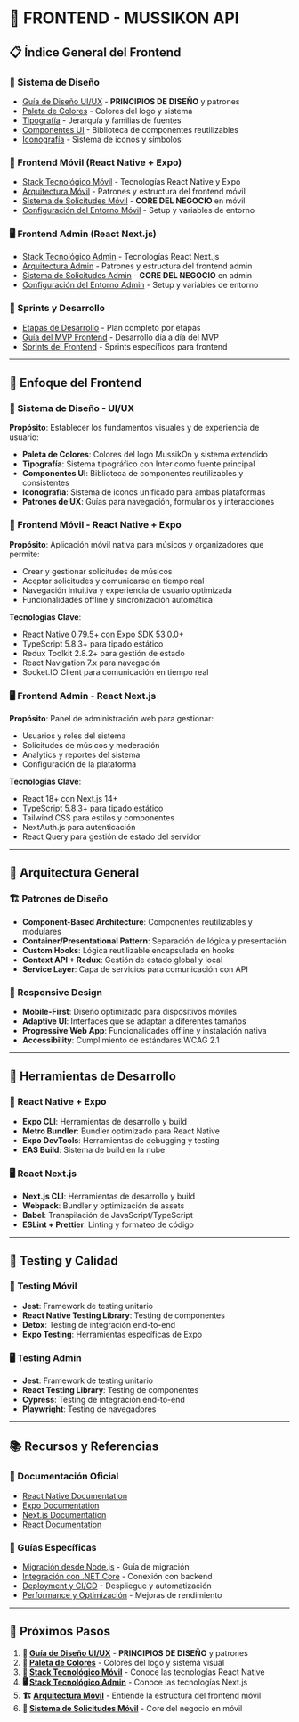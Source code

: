 # 📱 **FRONTEND - MUSSIKON API**

## 📋 **Índice General del Frontend**

### **🎨 Sistema de Diseño**
- [Guía de Diseño UI/UX](./GUIA_DISENO_UI_UX.md) - **PRINCIPIOS DE DISEÑO** y patrones
- [Paleta de Colores](./PALETA_COLORES.md) - Colores del logo y sistema
- [Tipografía](./TIPOGRAFIA.md) - Jerarquía y familias de fuentes
- [Componentes UI](./COMPONENTES_UI.md) - Biblioteca de componentes reutilizables
- [Iconografía](./ICONOGRAFIA.md) - Sistema de iconos y símbolos

### **📱 Frontend Móvil (React Native + Expo)**
- [Stack Tecnológico Móvil](./STACK_TECNOLOGICO_MOVIL.md) - Tecnologías React Native y Expo
- [Arquitectura Móvil](./ARQUITECTURA_MOVIL.md) - Patrones y estructura del frontend móvil
- [Sistema de Solicitudes Móvil](./SOLICITUDES_MOVIL.md) - **CORE DEL NEGOCIO** en móvil
- [Configuración del Entorno Móvil](./CONFIGURACION_MOVIL.md) - Setup y variables de entorno

### **🖥️ Frontend Admin (React Next.js)**
- [Stack Tecnológico Admin](./STACK_TECNOLOGICO_ADMIN.md) - Tecnologías React Next.js
- [Arquitectura Admin](./ARQUITECTURA_ADMIN.md) - Patrones y estructura del frontend admin
- [Sistema de Solicitudes Admin](./SOLICITUDES_ADMIN.md) - **CORE DEL NEGOCIO** en admin
- [Configuración del Entorno Admin](./CONFIGURACION_ADMIN.md) - Setup y variables de entorno

### **📅 Sprints y Desarrollo**
- [Etapas de Desarrollo](../ETAPAS_DESARROLLO.md) - Plan completo por etapas
- [Guía del MVP Frontend](./GUIA_MVP_FRONTEND.md) - Desarrollo día a día del MVP
- [Sprints del Frontend](./SPRINTS_FRONTEND.md) - Sprints específicos para frontend

---

## 🎯 **Enfoque del Frontend**

### **🎨 Sistema de Diseño - UI/UX**
**Propósito**: Establecer los fundamentos visuales y de experiencia de usuario:
- **Paleta de Colores**: Colores del logo MussikOn y sistema extendido
- **Tipografía**: Sistema tipográfico con Inter como fuente principal
- **Componentes UI**: Biblioteca de componentes reutilizables y consistentes
- **Iconografía**: Sistema de iconos unificado para ambas plataformas
- **Patrones de UX**: Guías para navegación, formularios y interacciones

### **📱 Frontend Móvil - React Native + Expo**
**Propósito**: Aplicación móvil nativa para músicos y organizadores que permite:
- Crear y gestionar solicitudes de músicos
- Aceptar solicitudes y comunicarse en tiempo real
- Navegación intuitiva y experiencia de usuario optimizada
- Funcionalidades offline y sincronización automática

**Tecnologías Clave**:
- React Native 0.79.5+ con Expo SDK 53.0.0+
- TypeScript 5.8.3+ para tipado estático
- Redux Toolkit 2.8.2+ para gestión de estado
- React Navigation 7.x para navegación
- Socket.IO Client para comunicación en tiempo real

### **🖥️ Frontend Admin - React Next.js**
**Propósito**: Panel de administración web para gestionar:
- Usuarios y roles del sistema
- Solicitudes de músicos y moderación
- Analytics y reportes del sistema
- Configuración de la plataforma

**Tecnologías Clave**:
- React 18+ con Next.js 14+
- TypeScript 5.8.3+ para tipado estático
- Tailwind CSS para estilos y componentes
- NextAuth.js para autenticación
- React Query para gestión de estado del servidor

---

## 🚀 **Arquitectura General**

### **🏗️ Patrones de Diseño**
- **Component-Based Architecture**: Componentes reutilizables y modulares
- **Container/Presentational Pattern**: Separación de lógica y presentación
- **Custom Hooks**: Lógica reutilizable encapsulada en hooks
- **Context API + Redux**: Gestión de estado global y local
- **Service Layer**: Capa de servicios para comunicación con API

### **📱 Responsive Design**
- **Mobile-First**: Diseño optimizado para dispositivos móviles
- **Adaptive UI**: Interfaces que se adaptan a diferentes tamaños
- **Progressive Web App**: Funcionalidades offline y instalación nativa
- **Accessibility**: Cumplimiento de estándares WCAG 2.1

---

## 🔧 **Herramientas de Desarrollo**

### **📱 React Native + Expo**
- **Expo CLI**: Herramientas de desarrollo y build
- **Metro Bundler**: Bundler optimizado para React Native
- **Expo DevTools**: Herramientas de debugging y testing
- **EAS Build**: Sistema de build en la nube

### **🖥️ React Next.js**
- **Next.js CLI**: Herramientas de desarrollo y build
- **Webpack**: Bundler y optimización de assets
- **Babel**: Transpilación de JavaScript/TypeScript
- **ESLint + Prettier**: Linting y formateo de código

---

## 🧪 **Testing y Calidad**

### **📱 Testing Móvil**
- **Jest**: Framework de testing unitario
- **React Native Testing Library**: Testing de componentes
- **Detox**: Testing de integración end-to-end
- **Expo Testing**: Herramientas específicas de Expo

### **🖥️ Testing Admin**
- **Jest**: Framework de testing unitario
- **React Testing Library**: Testing de componentes
- **Cypress**: Testing de integración end-to-end
- **Playwright**: Testing de navegadores

---

## 📚 **Recursos y Referencias**

### **📖 Documentación Oficial**
- [React Native Documentation](https://reactnative.dev/)
- [Expo Documentation](https://docs.expo.dev/)
- [Next.js Documentation](https://nextjs.org/docs)
- [React Documentation](https://react.dev/)

### **🎯 Guías Específicas**
- [Migración desde Node.js](./MIGRACION_NODEJS.md) - Guía de migración
- [Integración con .NET Core](./INTEGRACION_DOTNET.md) - Conexión con backend
- [Deployment y CI/CD](./DEPLOYMENT.md) - Despliegue y automatización
- [Performance y Optimización](./PERFORMANCE.md) - Mejoras de rendimiento

---

## 🚀 **Próximos Pasos**

1. **🎨 [Guía de Diseño UI/UX](./GUIA_DISENO_UI_UX.md)** - **PRINCIPIOS DE DISEÑO** y patrones
2. **🎨 [Paleta de Colores](./PALETA_COLORES.md)** - Colores del logo y sistema visual
3. **📱 [Stack Tecnológico Móvil](./STACK_TECNOLOGICO_MOVIL.md)** - Conoce las tecnologías React Native
4. **🖥️ [Stack Tecnológico Admin](./STACK_TECNOLOGICO_ADMIN.md)** - Conoce las tecnologías Next.js
5. **🏗️ [Arquitectura Móvil](./ARQUITECTURA_MOVIL.md)** - Entiende la estructura del frontend móvil
6. **🎯 [Sistema de Solicitudes Móvil](./SOLICITUDES_MOVIL.md)** - Core del negocio en móvil
